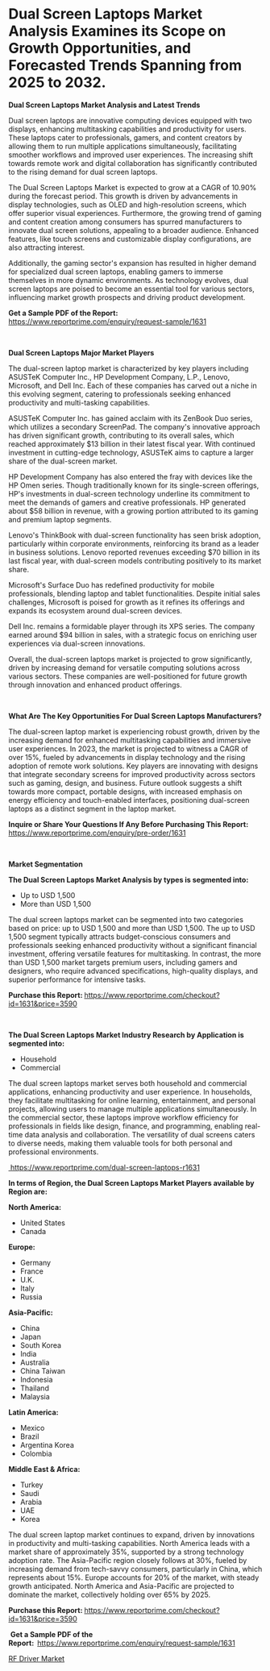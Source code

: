 <p><h1>Dual Screen Laptops Market Analysis Examines its Scope on Growth Opportunities, and Forecasted Trends Spanning from 2025 to 2032.</h1></p><p><strong>Dual Screen Laptops Market Analysis and Latest Trends</strong></p>
<p><p>Dual screen laptops are innovative computing devices equipped with two displays, enhancing multitasking capabilities and productivity for users. These laptops cater to professionals, gamers, and content creators by allowing them to run multiple applications simultaneously, facilitating smoother workflows and improved user experiences. The increasing shift towards remote work and digital collaboration has significantly contributed to the rising demand for dual screen laptops.</p><p>The Dual Screen Laptops Market is expected to grow at a CAGR of 10.90% during the forecast period. This growth is driven by advancements in display technologies, such as OLED and high-resolution screens, which offer superior visual experiences. Furthermore, the growing trend of gaming and content creation among consumers has spurred manufacturers to innovate dual screen solutions, appealing to a broader audience. Enhanced features, like touch screens and customizable display configurations, are also attracting interest.</p><p>Additionally, the gaming sector's expansion has resulted in higher demand for specialized dual screen laptops, enabling gamers to immerse themselves in more dynamic environments. As technology evolves, dual screen laptops are poised to become an essential tool for various sectors, influencing market growth prospects and driving product development.</p></p>
<p><strong>Get a Sample PDF of the Report:&nbsp;</strong> <a href="https://www.reportprime.com/enquiry/request-sample/1631?utm_campaign=2289&utm_medium=2&utm_source=Github&utm_content=ia&utm_term=18032025&utm_id=dual-screen-laptops">https://www.reportprime.com/enquiry/request-sample/1631</a></p>
<p>&nbsp;</p>
<p><strong>Dual Screen Laptops Major Market Players</strong></p>
<p><p>The dual-screen laptop market is characterized by key players including ASUSTeK Computer Inc., HP Development Company, L.P., Lenovo, Microsoft, and Dell Inc. Each of these companies has carved out a niche in this evolving segment, catering to professionals seeking enhanced productivity and multi-tasking capabilities.</p><p>ASUSTeK Computer Inc. has gained acclaim with its ZenBook Duo series, which utilizes a secondary ScreenPad. The company's innovative approach has driven significant growth, contributing to its overall sales, which reached approximately $13 billion in their latest fiscal year. With continued investment in cutting-edge technology, ASUSTeK aims to capture a larger share of the dual-screen market.</p><p>HP Development Company has also entered the fray with devices like the HP Omen series. Though traditionally known for its single-screen offerings, HP's investments in dual-screen technology underline its commitment to meet the demands of gamers and creative professionals. HP generated about $58 billion in revenue, with a growing portion attributed to its gaming and premium laptop segments.</p><p>Lenovo's ThinkBook with dual-screen functionality has seen brisk adoption, particularly within corporate environments, reinforcing its brand as a leader in business solutions. Lenovo reported revenues exceeding $70 billion in its last fiscal year, with dual-screen models contributing positively to its market share.</p><p>Microsoft's Surface Duo has redefined productivity for mobile professionals, blending laptop and tablet functionalities. Despite initial sales challenges, Microsoft is poised for growth as it refines its offerings and expands its ecosystem around dual-screen devices.</p><p>Dell Inc. remains a formidable player through its XPS series. The company earned around $94 billion in sales, with a strategic focus on enriching user experiences via dual-screen innovations.</p><p>Overall, the dual-screen laptops market is projected to grow significantly, driven by increasing demand for versatile computing solutions across various sectors. These companies are well-positioned for future growth through innovation and enhanced product offerings.</p></p>
<p>&nbsp;</p>
<p><strong>What Are The Key Opportunities For Dual Screen Laptops Manufacturers?</strong></p>
<p><p>The dual-screen laptop market is experiencing robust growth, driven by the increasing demand for enhanced multitasking capabilities and immersive user experiences. In 2023, the market is projected to witness a CAGR of over 15%, fueled by advancements in display technology and the rising adoption of remote work solutions. Key players are innovating with designs that integrate secondary screens for improved productivity across sectors such as gaming, design, and business. Future outlook suggests a shift towards more compact, portable designs, with increased emphasis on energy efficiency and touch-enabled interfaces, positioning dual-screen laptops as a distinct segment in the laptop market.</p></p>
<p><strong>Inquire or Share Your Questions If Any Before Purchasing This Report:</strong> <a href="https://www.reportprime.com/enquiry/pre-order/1631?utm_campaign=2289&utm_medium=2&utm_source=Github&utm_content=ia&utm_term=18032025&utm_id=dual-screen-laptops">https://www.reportprime.com/enquiry/pre-order/1631</a></p>
<p>&nbsp;</p>
<p><strong>Market Segmentation</strong></p>
<p><strong>The Dual Screen Laptops Market Analysis by types is segmented into:</strong></p>
<p><ul><li>Up to USD 1,500</li><li>More than USD 1,500</li></ul></p>
<p><p>The dual screen laptops market can be segmented into two categories based on price: up to USD 1,500 and more than USD 1,500. The up to USD 1,500 segment typically attracts budget-conscious consumers and professionals seeking enhanced productivity without a significant financial investment, offering versatile features for multitasking. In contrast, the more than USD 1,500 market targets premium users, including gamers and designers, who require advanced specifications, high-quality displays, and superior performance for intensive tasks.</p></p>
<p><strong>Purchase this Report:&nbsp;</strong><a href="https://www.reportprime.com/checkout?id=1631&price=3590&utm_campaign=2289&utm_medium=2&utm_source=Github&utm_content=ia&utm_term=18032025&utm_id=dual-screen-laptops">https://www.reportprime.com/checkout?id=1631&price=3590</a></p>
<p>&nbsp;</p>
<p><strong>The Dual Screen Laptops Market Industry Research by Application is segmented into:</strong></p>
<p><ul><li>Household</li><li>Commercial</li></ul></p>
<p><p>The dual screen laptops market serves both household and commercial applications, enhancing productivity and user experience. In households, they facilitate multitasking for online learning, entertainment, and personal projects, allowing users to manage multiple applications simultaneously. In the commercial sector, these laptops improve workflow efficiency for professionals in fields like design, finance, and programming, enabling real-time data analysis and collaboration. The versatility of dual screens caters to diverse needs, making them valuable tools for both personal and professional environments.</p></p>
<p><a href="https://www.reportprime.com/dual-screen-laptops-r1631?utm_campaign=2289&utm_medium=2&utm_source=Github&utm_content=ia&utm_term=18032025&utm_id=dual-screen-laptops">&nbsp;https://www.reportprime.com/dual-screen-laptops-r1631</a></p>
<p><strong>In terms of Region, the Dual Screen Laptops Market Players available by Region are:</strong></p>
<p>
    <p> <strong> North America: </strong>
        <ul>
            <li>United States</li>
            <li>Canada</li>
        </ul>
        </p> 
    <p> <strong> Europe: </strong>
        <ul>
            <li>Germany</li>
            <li>France</li>
            <li>U.K.</li>
            <li>Italy</li>
            <li>Russia</li>
        </ul>
        </p> 
    <p> <strong> Asia-Pacific: </strong>
        <ul>
            <li>China</li>
            <li>Japan</li>
            <li>South Korea</li>
            <li>India</li>
            <li>Australia</li>
            <li>China Taiwan</li>
            <li>Indonesia</li>
            <li>Thailand</li>
            <li>Malaysia</li>
        </ul>
        </p> 
    <p> <strong> Latin America: </strong>
        <ul>
            <li>Mexico</li>
            <li>Brazil</li>
            <li>Argentina Korea</li>
            <li>Colombia</li>
        </ul>
        </p> 
    <p> <strong> Middle East & Africa: </strong>
        <ul>
            <li>Turkey</li>
            <li>Saudi</li>
            <li>Arabia</li>
            <li>UAE</li>
            <li>Korea</li>
        </ul>
    </p>
    </p>
<p><p>The dual screen laptop market continues to expand, driven by innovations in productivity and multi-tasking capabilities. North America leads with a market share of approximately 35%, supported by a strong technology adoption rate. The Asia-Pacific region closely follows at 30%, fueled by increasing demand from tech-savvy consumers, particularly in China, which represents about 15%. Europe accounts for 20% of the market, with steady growth anticipated. North America and Asia-Pacific are projected to dominate the market, collectively holding over 65% by 2025.</p></p>
<p><strong>Purchase this Report: </strong><a href="https://www.reportprime.com/checkout?id=1631&price=3590&utm_campaign=2289&utm_medium=2&utm_source=Github&utm_content=ia&utm_term=18032025&utm_id=dual-screen-laptops">https://www.reportprime.com/checkout?id=1631&price=3590</a></p>
<p>&nbsp;<strong>Get a Sample PDF of the Report:&nbsp;&nbsp;</strong><a href="https://www.reportprime.com/enquiry/request-sample/1631?utm_campaign=2289&utm_medium=2&utm_source=Github&utm_content=ia&utm_term=18032025&utm_id=dual-screen-laptops">https://www.reportprime.com/enquiry/request-sample/1631</a></p>
<p><strong></strong></p>
<p><p><a href="https://github.com/haklagjbj/Market-Research-Report-List-1/blob/main/rf-driver-market.md?utm_campaign=2289&utm_medium=2&utm_source=Github&utm_content=ia&utm_term=18032025&utm_id=dual-screen-laptops">RF Driver Market</a></p></p>